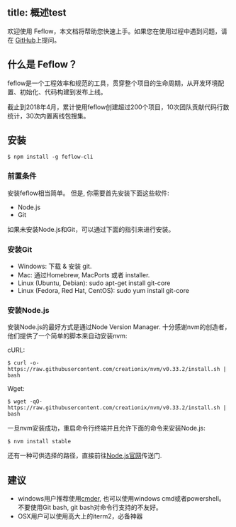 title: 概述test
---

欢迎使用 Feflow，本文档将帮助您快速上手。如果您在使用过程中遇到问题，请在 [GitHub](https://github.com/feflow/feflow/issues)上提问。

## 什么是 Feflow？

feflow是一个工程效率和规范的工具，贯穿整个项目的生命周期，从开发环境配置、初始化、代码构建到发布上线。

截止到2018年4月，累计使用feflow创建超过200个项目，10次团队贡献代码行数统计，30次内置离线包搜集。

## 安装

```
$ npm install -g feflow-cli
```

### 前置条件

安装feflow相当简单。 但是, 你需要首先安装下面这些软件:

* Node.js
* Git

如果未安装Node.js和Git，可以通过下面的指引来进行安装。

### 安装Git

* Windows: 下载 & 安装 git.
* Mac: 通过Homebrew, MacPorts 或者 installer.
* Linux (Ubuntu, Debian): sudo apt-get install git-core
* Linux (Fedora, Red Hat, CentOS): sudo yum install git-core

### 安装Node.js

安装Node.js的最好方式是通过Node Version Manager.
十分感谢nvm的创造者，他们提供了一个简单的脚本来自动安装nvm:

cURL:
```
$ curl -o- https://raw.githubusercontent.com/creationix/nvm/v0.33.2/install.sh | bash
```
Wget:
```
$ wget -qO- https://raw.githubusercontent.com/creationix/nvm/v0.33.2/install.sh | bash
```
一旦nvm安装成功，重启命令行终端并且允许下面的命令来安装Node.js:

```
$ nvm install stable
```

还有一种可供选择的路径，直接前往[Node.js官网](https://nodejs.org/en/)传送门.

## 建议
* windows用户推荐使用[cmder](http://cmder.net/), 也可以使用windows cmd或者powershell。不要使用Git bash, git bash对命令行支持的不友好。
* OSX用户可以使用高大上的iterm2，必备神器


